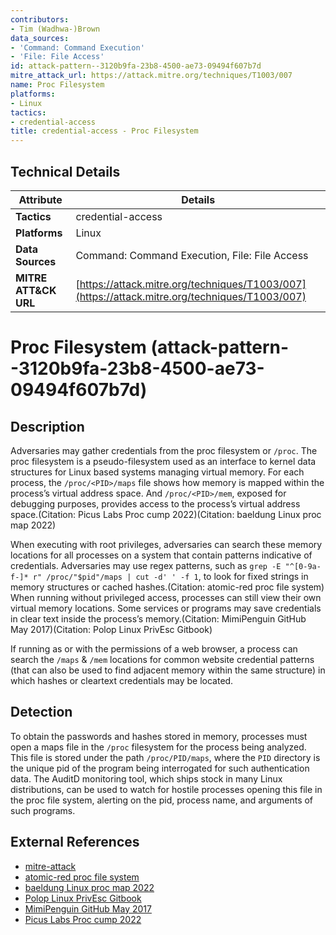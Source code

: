 ```yaml
---
contributors:
- Tim (Wadhwa-)Brown
data_sources:
- 'Command: Command Execution'
- 'File: File Access'
id: attack-pattern--3120b9fa-23b8-4500-ae73-09494f607b7d
mitre_attack_url: https://attack.mitre.org/techniques/T1003/007
name: Proc Filesystem
platforms:
- Linux
tactics:
- credential-access
title: credential-access - Proc Filesystem
---
```


## Technical Details

| Attribute | Details |
|-----------|----------|
| **Tactics** | credential-access |
| **Platforms** | Linux |
| **Data Sources** | Command: Command Execution, File: File Access |
| **MITRE ATT&CK URL** | [https://attack.mitre.org/techniques/T1003/007](https://attack.mitre.org/techniques/T1003/007) |

# Proc Filesystem (attack-pattern--3120b9fa-23b8-4500-ae73-09494f607b7d)

## Description
Adversaries may gather credentials from the proc filesystem or `/proc`. The proc filesystem is a pseudo-filesystem used as an interface to kernel data structures for Linux based systems managing virtual memory. For each process, the `/proc/<PID>/maps` file shows how memory is mapped within the process’s virtual address space. And `/proc/<PID>/mem`, exposed for debugging purposes, provides access to the process’s virtual address space.(Citation: Picus Labs Proc cump 2022)(Citation: baeldung Linux proc map 2022)

When executing with root privileges, adversaries can search these memory locations for all processes on a system that contain patterns indicative of credentials. Adversaries may use regex patterns, such as <code>grep -E "^[0-9a-f-]* r" /proc/"$pid"/maps | cut -d' ' -f 1</code>, to look for fixed strings in memory structures or cached hashes.(Citation: atomic-red proc file system) When running without privileged access, processes can still view their own virtual memory locations. Some services or programs may save credentials in clear text inside the process’s memory.(Citation: MimiPenguin GitHub May 2017)(Citation: Polop Linux PrivEsc Gitbook)

If running as or with the permissions of a web browser, a process can search the `/maps` & `/mem` locations for common website credential patterns (that can also be used to find adjacent memory within the same structure) in which hashes or cleartext credentials may be located.

## Detection
To obtain the passwords and hashes stored in memory, processes must open a maps file in the `/proc` filesystem for the process being analyzed. This file is stored under the path `/proc/PID/maps`, where the `PID` directory is the unique pid of the program being interrogated for such authentication data. The AuditD monitoring tool, which ships stock in many Linux distributions, can be used to watch for hostile processes opening this file in the proc file system, alerting on the pid, process name, and arguments of such programs.

## External References
- [mitre-attack](https://attack.mitre.org/techniques/T1003/007)
- [atomic-red proc file system](https://github.com/redcanaryco/atomic-red-team/blob/master/atomics/T1003.007/T1003.007.md)
- [baeldung Linux proc map 2022](https://www.baeldung.com/linux/proc-id-maps)
- [Polop Linux PrivEsc Gitbook](https://book.hacktricks.xyz/linux-hardening/privilege-escalation#proc-usdpid-maps-and-proc-usdpid-mem)
- [MimiPenguin GitHub May 2017](https://github.com/huntergregal/mimipenguin)
- [Picus Labs Proc cump 2022](https://www.picussecurity.com/resource/the-mitre-attck-t1003-os-credential-dumping-technique-and-its-adversary-use)
